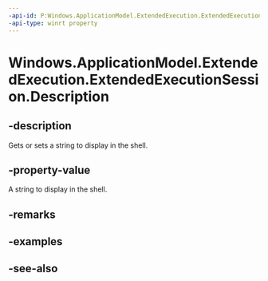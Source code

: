 ```yaml
---
-api-id: P:Windows.ApplicationModel.ExtendedExecution.ExtendedExecutionSession.Description
-api-type: winrt property
---
```


<!-- Property syntax
public string Description { get;  set; }
-->

# Windows.ApplicationModel.ExtendedExecution.ExtendedExecutionSession.Description

## -description
Gets or sets a string to display in the shell.

## -property-value
A string to display in the shell.

## -remarks

## -examples

## -see-also

